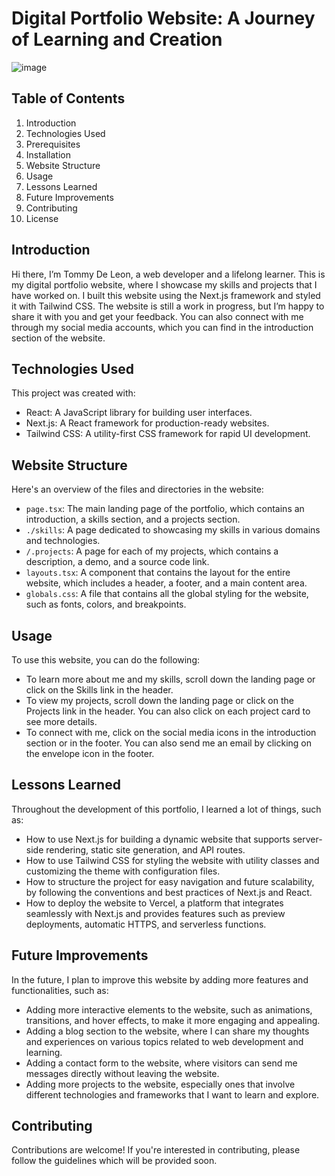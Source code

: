 # Digital Portfolio Website: A Journey of Learning and Creation

![image](https://github.com/TommyDeLeon/xhal/assets/144635056/009701b0-89bd-4d31-8255-1b06192d106d)

## Table of Contents
1. Introduction
2. Technologies Used
3. Prerequisites
4. Installation
5. Website Structure
6. Usage
7. Lessons Learned
8. Future Improvements
9. Contributing
10. License

## Introduction
Hi there, I’m Tommy De Leon, a web developer and a lifelong learner. This is my digital portfolio website, where I showcase my skills and projects that I have worked on. I built this website using the Next.js framework and styled it with Tailwind CSS. The website is still a work in progress, but I’m happy to share it with you and get your feedback. You can also connect with me through my social media accounts, which you can find in the introduction section of the website.

## Technologies Used
This project was created with:
* React: A JavaScript library for building user interfaces.
* Next.js: A React framework for production-ready websites.
* Tailwind CSS: A utility-first CSS framework for rapid UI development.

## Website Structure
Here's an overview of the files and directories in the website:

- `page.tsx`: The main landing page of the portfolio, which contains an introduction, a skills section, and a projects section.
- `./skills`: A page dedicated to showcasing my skills in various domains and technologies.
- `/.projects`: A page for each of my projects, which contains a description, a demo, and a source code link.
- `layouts.tsx`: A component that contains the layout for the entire website, which includes a header, a footer, and a main content area.
- `globals.css`: A file that contains all the global styling for the website, such as fonts, colors, and breakpoints.

## Usage
To use this website, you can do the following:

* To learn more about me and my skills, scroll down the landing page or click on the Skills link in the header.
* To view my projects, scroll down the landing page or click on the Projects link in the header. You can also click on each project card to see more details.
* To connect with me, click on the social media icons in the introduction section or in the footer. You can also send me an email by clicking on the envelope icon in the footer.

## Lessons Learned
Throughout the development of this portfolio, I learned a lot of things, such as:

* How to use Next.js for building a dynamic website that supports server-side rendering, static site generation, and API routes.
* How to use Tailwind CSS for styling the website with utility classes and customizing the theme with configuration files.
* How to structure the project for easy navigation and future scalability, by following the conventions and best practices of Next.js and React.
* How to deploy the website to Vercel, a platform that integrates seamlessly with Next.js and provides features such as preview deployments, automatic HTTPS, and serverless functions.

## Future Improvements
In the future, I plan to improve this website by adding more features and functionalities, such as:

* Adding more interactive elements to the website, such as animations, transitions, and hover effects, to make it more engaging and appealing.
* Adding a blog section to the website, where I can share my thoughts and experiences on various topics related to web development and learning.
* Adding a contact form to the website, where visitors can send me messages directly without leaving the website.
* Adding more projects to the website, especially ones that involve different technologies and frameworks that I want to learn and explore.

## Contributing
Contributions are welcome! If you're interested in contributing, please follow the guidelines which will be provided soon.
